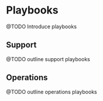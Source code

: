 # Playbooks
@TODO Introduce playbooks
## Support
@TODO outline support playbooks
## Operations
@TODO outline operations playbooks
